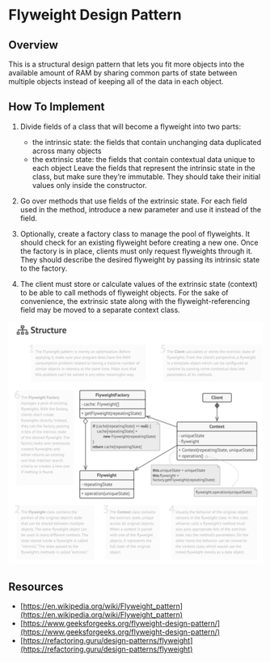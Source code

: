 # Flyweight Design Pattern

## Overview

This is a structural design pattern that lets you fit more objects into the available amount of RAM by sharing common 
parts of state between multiple objects instead of keeping all of the data in each object.

## How To Implement

1. Divide fields of a class that will become a flyweight into two parts:

    * the intrinsic state: the fields that contain unchanging data duplicated across many objects
    * the extrinsic state: the fields that contain contextual data unique to each object
Leave the fields that represent the intrinsic state in the class, but make sure they’re immutable. They should take their 
initial values only inside the constructor.

1. Go over methods that use fields of the extrinsic state. For each field used in the method, introduce a new parameter and 
use it instead of the field.

1. Optionally, create a factory class to manage the pool of flyweights. It should check for an existing flyweight before 
creating a new one. Once the factory is in place, clients must only request flyweights through it. They should describe the 
desired flyweight by passing its intrinsic state to the factory.

1. The client must store or calculate values of the extrinsic state (context) to be able to call methods of flyweight 
objects. For the sake of convenience, the extrinsic state along with the flyweight-referencing field may be moved to a 
separate context class.

![Facade Design Pattern UML](../../../../../../../images/patterns/flyweight.png)

## Resources

* [https://en.wikipedia.org/wiki/Flyweight_pattern](https://en.wikipedia.org/wiki/Flyweight_pattern)
* [https://www.geeksforgeeks.org/flyweight-design-pattern/](https://www.geeksforgeeks.org/flyweight-design-pattern/)
* [https://refactoring.guru/design-patterns/flyweight](https://refactoring.guru/design-patterns/flyweight)